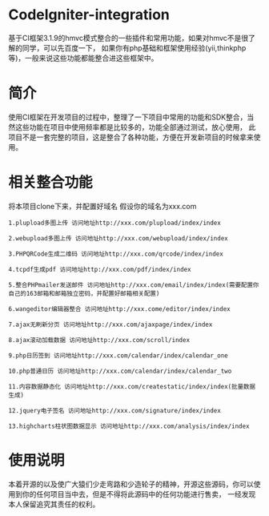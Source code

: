 # CodeIgniter-integration

基于CI框架3.1.9的hmvc模式整合的一些插件和常用功能，如果对hmvc不是很了解的同学，可以先百度一下，
如果你有php基础和框架使用经验(yii,thinkphp等)，一般来说这些功能都能整合进这些框架中。

# 简介

使用CI框架在开发项目的过程中，整理了一下项目中常用的功能和SDK整合，当然这些功能在项目中使用频率都是比较多的，功能全部通过测试，放心使用，
此项目不是一套完整的项目，这是整合了各种功能，方便在开发新项目的时候拿来使用。

# 相关整合功能

将本项目clone下来，并配置好域名
假设你的域名为xxx.com

	1.plupload多图上传 访问地址http://xxx.com/plupload/index/index

	2.webupload多图上传 访问地址http://xxx.com/webupload/index/index
	
	3.PHPQRCode生成二维码 访问地址http://xxx.com/qrcode/index/index
	
	4.tcpdf生成pdf 访问地址http://xxx.com/pdf/index/index
	
	5.整合PHPmailer发送邮件 访问地址http://xxx.com/email/index/index(需要配置你自己的163邮箱和邮箱独立密码，并配置好邮箱相关配置)
	
	6.wangeditor编辑器整合 访问地址http://xxx.come/editor/index/index
	
	7.ajax无刷新分页 访问地址http://xxx.com/ajaxpage/index/index
	
	8.ajax滚动加载数据 访问地址http://xxx.com/scroll/index
	
	9.php日历签到 访问地址http://xxx.com/calendar/index/calendar_one
	
	10.php普通日历 访问地址http://xxx.com/calendar/index/calendar_two
	
	11.内容数据静态化 访问地址http://xxx.com/createstatic/index/index(批量数据生成)
	
	12.jquery电子签名 访问地址http://xxx.com/signature/index/index
	
	13.highcharts柱状图数据显示 访问地址http://xxx.com/analysis/index/index
	
# 使用说明
本着开源的以及使广大猿们少走弯路和少造轮子的精神，开源这些源码，你可以使用到你的任何项目当中去，但是不得将此源码中的任何功能进行售卖，
一经发现本人保留追究其责任的权利。